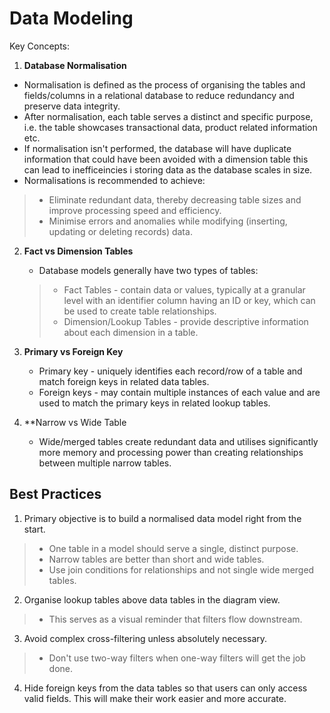 # Data Modeling

Key Concepts:
1. **Database Normalisation**
  - Normalisation is defined as the process of organising the tables and fields/columns in a relational database to reduce redundancy and preserve data integrity.
  - After normalisation, each table serves a distinct and specific purpose, i.e. the table showcases transactional data, product related information etc.
  - If normalisation isn't performed, the database will have duplicate information that could have been avoided with a dimension table this can lead to inefficeincies i storing data as the database scales in size.
  - Normalisations is recommended to achieve:
> - Eliminate redundant data, thereby decreasing table sizes and improve processing speed and efficiency.
> - Minimise errors and anomalies while modifying (inserting, updating or deleting records) data.

2. **Fact vs Dimension Tables**
   - Database models generally have two types of tables:
   > - Fact Tables - contain data or values,  typically at a granular level with an identifier column having an ID or key, which can be used to create table relationships.
   > - Dimension/Lookup Tables - provide descriptive information about each dimension in a table.

3. **Primary vs Foreign Key**
   - Primary key - uniquely identifies each record/row of a table and match foreign keys in related data tables.
   - Foreign keys - may contain multiple instances of each value and are used to match the primary keys in related lookup tables.

4. **Narrow vs Wide Table
   - Wide/merged tables create redundant data and utilises significantly more memory and processing power than creating relationships between multiple narrow tables.

## Best Practices
1. Primary objective is to build a normalised data model right from the start.
> - One table in a model should serve a single, distinct purpose.
> - Narrow tables are better than short and wide tables.
> - Use join conditions for relationships and not single wide merged tables.
2. Organise lookup tables above data tables in the diagram view.
> - This serves as a visual reminder that filters flow downstream.
3. Avoid complex cross-filtering unless absolutely necessary.
> - Don't use two-way filters when one-way filters will get the job done.
4. Hide foreign keys from the data tables so that users can only access valid fields. This will make their work easier and more accurate.
